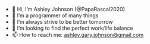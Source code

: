 - 👋 Hi, I’m Ashley Johnson (@PapaRascal2020)
- 👀 I’m a programmer of many things
- 🌱 I’m always strive to be better tomorrow
- 💞️ I’m looking to find the perfect work/life balance
- 📫 How to reach me: ashley.gary.johnson@gmail.com
